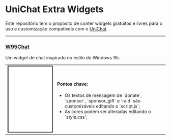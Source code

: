 # UniChat Extra Widgets

Este repositório tem o propósito de conter widgets gratuitos e livres para o uso e customização compatíveis com o [UniChat](https://github.com/voguh/unichat).

---

### [W95Chat](./w95chat)

Um widget de chat inspirado no estilo do Windows 95.

<table>
  <tbody>
    <tr>
      <td>
        <img src="./docs/w95chat_preview.gif" />
      </td>
      <td>
        <h4>Pontos chave:</h4>
        <ul>
          <li>Os textos de mensagem de `donate`, `sponsor`, `sponsor_gift` e `raid` são customizáveis editando o `script.js`;</li>
          <li>As cores podem ser alteradas editando o `style.css`;</li>
        </ul>
      </td>
    </tr>
  </tbody>
</table>